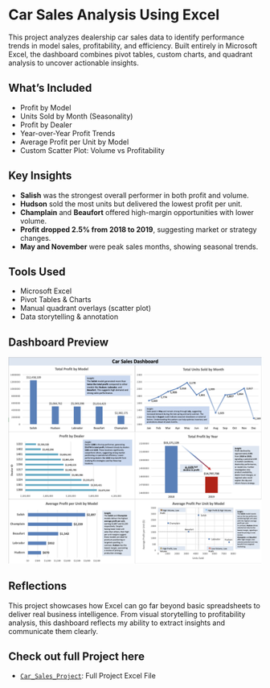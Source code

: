 # Car Sales Analysis Using Excel

This project analyzes dealership car sales data to identify performance trends in model sales, profitability, and efficiency. Built entirely in Microsoft Excel, the dashboard combines pivot tables, custom charts, and quadrant analysis to uncover actionable insights.

## What’s Included

- Profit by Model
- Units Sold by Month (Seasonality)
- Profit by Dealer
- Year-over-Year Profit Trends
- Average Profit per Unit by Model
- Custom Scatter Plot: Volume vs Profitability

## Key Insights

- **Salish** was the strongest overall performer in both profit and volume.
- **Hudson** sold the most units but delivered the lowest profit per unit.
- **Champlain** and **Beaufort** offered high-margin opportunities with lower volume.
- **Profit dropped 2.5% from 2018 to 2019**, suggesting market or strategy changes.
- **May and November** were peak sales months, showing seasonal trends.

## Tools Used

- Microsoft Excel
- Pivot Tables & Charts
- Manual quadrant overlays (scatter plot)
- Data storytelling & annotation

## Dashboard Preview

![Car Sales Dashboard](images/dashboard-overview.png)

## Reflections

This project showcases how Excel can go far beyond basic spreadsheets to deliver real business intelligence. From visual storytelling to profitability analysis, this dashboard reflects my ability to extract insights and communicate them clearly.

## Check out full Project here

- [`Car_Sales_Project`](Car_Sales_Project.xlsx): Full Project Excel File



